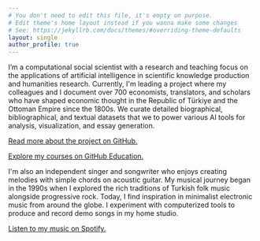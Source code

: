 ```yaml
---
# You don't need to edit this file, it's empty on purpose.
# Edit theme's home layout instead if you wanna make some changes
# See: https://jekyllrb.com/docs/themes/#overriding-theme-defaults
layout: single
author_profile: true
---
```


I’m a computational social scientist with a research and teaching focus on the applications of artificial intelligence in scientific knowledge production and humanities research. Currently, I'm leading a project where my colleagues and I document over 700 economists, translators, and scholars who have shaped economic thought in the Republic of Türkiye and the Ottoman Empire since the 1800s. We curate detailed biographical, bibliographical, and textual datasets that we to power various AI tools for analysis, visualization, and essay generation.

[Read more about the project on GitHub.](https://github.com/sekerefe/TRPolecon)

[Explore my courses on GitHub Education.](https://github.com/Al2-courses)

I'm also an independent singer and songwriter who enjoys creating melodies with simple chords on acoustic guitar. My musical journey began in the 1990s when I explored the rich traditions of Turkish folk music alongside progressive rock. Today, I find inspiration in minimalist electronic music from around the globe. I experiment with computerized tools to produce and record demo songs in my home studio.

[Listen to my music on Spotify.](https://open.spotify.com/artist/5jP3lpQjZrTekDv5cPANXt)
